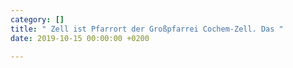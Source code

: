 ```yaml
---
category: []
title: " Zell ist Pfarrort der Großpfarrei Cochem-Zell. Das "
date: 2019-10-15 00:00:00 +0200

---
```

